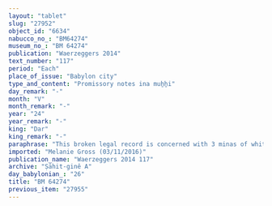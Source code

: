 ```yaml
---
layout: "tablet"
slug: "27952"
object_id: "6634"
nabucco_no_: "BM64274"
museum_no_: "BM 64274"
publication: "Waerzeggers 2014"
text_number: "117"
period: "Each"
place_of_issue: "Babylon city"
type_and_content: "Promissory notes ina muẖẖi"
day_remark: "-"
month: "V"
month_remark: "-"
year: "24"
year_remark: "-"
king: "Dar"
king_remark: "-"
paraphrase: "This broken legal record is concerned with 3 minas of white cut silver (<em>kaspu peṣ&ucirc; nuhhutu</em>) by 1/8 alloy (<em>bitqu</em>) per shekel charged in 2 promissory notes (<em>u&rsquo;iltu</em>) of <strong>A<sub>1</sub></strong> and <strong>A<sub>2</sub></strong> against <strong>B</strong>. Broken passage. 5 witnesses and the scribe.<br /> &nbsp;<br /> <strong>A<sub>1</sub></strong> = L&acirc;b&acirc;&scaron;i/Basia; <strong>A<sub>2</sub></strong> = Nab&ucirc;-utirri, <em>qallu</em> (slave) of Marduk-&scaron;umu-iddin; <strong>B</strong> = Marduk-rēmanni/Bēl-uballiṭ//Ṣāhit-gin&ecirc;; Scribe = Erība/Tattannu<br /> &nbsp;<br /> &nbsp;"
imported: "Melanie Gross (03/11/2016)"
publication_name: "Waerzeggers 2014 117"
archive: "Ṣāhit-ginê A"
day_babylonian_: "26"
title: "BM 64274"
previous_item: "27955"
---
```


